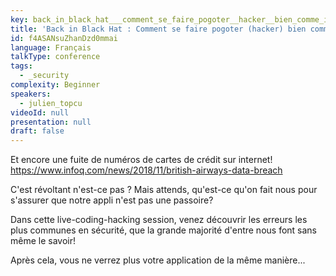 ```yaml
---
key: back_in_black_hat___comment_se_faire_pogoter__hacker__bien_comme_il_faut_
title: 'Back in Black Hat : Comment se faire pogoter (hacker) bien comme il faut!'
id: f4ASANsuZhanDzd0mmai
language: Français
talkType: conference
tags:
  - _security
complexity: Beginner
speakers:
  - julien_topcu
videoId: null
presentation: null
draft: false
---
```

Et encore une fuite de numéros de cartes de crédit sur internet! https://www.infoq.com/news/2018/11/british-airways-data-breach

C'est révoltant n'est-ce pas ? Mais attends, qu'est-ce qu'on fait nous pour s'assurer que notre appli n'est pas une passoire? 

Dans cette live-coding-hacking session, venez découvrir les erreurs les plus communes en sécurité, que la grande majorité d'entre nous font sans même le savoir!

Après cela, vous ne verrez plus votre application de la même manière...
